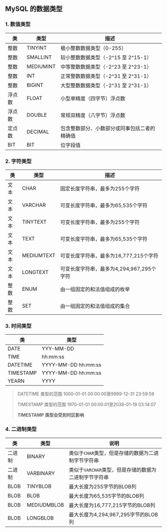 ## MySQL 的数据类型
### 1. 数值类型
|类|类型|描述|
|-|-|-|
|整数|TINYINT|极小整数数据类型（0-255）|
|整数|SMALLINT|较小整数数据类型（-2^15 至 2^15-1）|
|整数|MEDIUMINT|中等整数数据类型（-2^23 至 2^23-1）|
|整数|INT|正常整数数据类型（-2^31 至 2^31-1）|
|整数|BIGINT|大型整数数据类型（-2^31 至 2^31-1）|
|浮点数|FLOAT|小型单精度（四字节）浮点数|
|浮点数|DOUBLE|常规双精度（八字节）浮点数|
|定点数|DECIMAL|包含整数部分、小数部分或同事包括二者的精确值|
|BIT|BIT|位字段值|

### 2. 字符类型
|类|类型|描述|
|-|-|-|
|文本|CHAR|固定长度字符串，最多为255个字符|
|文本|VARCHAR|可变长度字符串，最多为65,535个字符|
|文本|TINYTEXT|可变长度字符串，最多为255个字符|
|文本|TEXT|可变长度字符串，最多为65,535个字符|
|文本|MEDIUMTEXT|可变长度字符串，最多为16,777,215个字符|
|文本|LONGTEXT|可变长度字符串，最多为4,294,967,295个字符|
|整数|ENUM|由一组固定的和法值组成的枚举|
|整数|SET|由一组固定的和法值组成的集合|
### 3. 时间类型
|类|类型|
|-|-|
|DATE|YYY-MM-DD|
|TIME|hh:mm:ss|
|DATETIME|YYYY-MM-DD hh:mm:ss|
|TIMESTAMP|YYYY-MM-DD hh:mm:ss|
|YEARN|YYYY|2006|
> DATETIME 类型的范围 1000-01-01 00:00:00至9999-12-31 23:59:59
>
> TIMESTAMP 类型的范围 1970-01-01 00:00:01至2038-01-19 03:14:07
>
> **TIMESTAMP 类型会受到时区影响**
### 4. 二进制类型
|类|类型|说明|
|-|-|-|
|二进制|BINARY|类似于`CHAR`类型，但是存储的数据为二进制字节字符串|
|二进制|VARBINARY|类似于`VARCHAR`类型，但是存储的数据为二进制字节字符串|
|BLOB|TINYBLOB|最大长度为255字节的BLOB列|
|BLOB|BLOB|最大长度为65,535字节的BLOB列|
|BLOB|MEDIUDMBLOB|最大长度为16,777,215字节的BLOB列|
|BLOB|LONGBLOB|最大长度为4,294,967,295字节的BLOB列|
